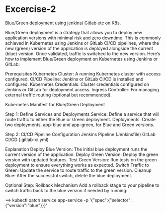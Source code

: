 # Excercise-2
Blue/Green deployment using jenkins/ Gitlab etc on K8s.

Blue/Green deployment is a strategy that allows you to deploy new application versions with minimal risk and zero downtime. This is commonly achieved in Kubernetes using Jenkins or GitLab CI/CD pipelines, where the new (green) version of the application is deployed alongside the current (blue) version. Once validated, traffic is switched to the new version. Here’s how to implement Blue/Green deployment on Kubernetes using Jenkins or GitLab:

Prerequisites
Kubernetes Cluster: A running Kubernetes cluster with access configured.
CI/CD Pipeline: Jenkins or GitLab CI/CD is installed and configured.
Kubernetes Credentials: Cluster credentials configured on Jenkins or GitLab for deployment access.
Ingress Controller: For managing external traffic routing (optional but recommended).

Kubernetes Manifest for Blue/Green Deployment

Step 1: Define Services and Deployments
Service: Define a service that will route traffic to either the Blue or Green deployment.
Deployments: Create two deployments, app-blue and app-green, for Blue and Green versions.

Step 2: CI/CD Pipeline Configuration
Jenkins Pipeline (Jenkinsfile)
GitLab CI/CD (.gitlab-ci.yml)

Explanation
Deploy Blue Version: The initial blue deployment runs the current version of the application.
Deploy Green Version: Deploy the green version with updated features.
Test Green Version: Run tests on the green deployment to ensure everything works as expected.
Switch Traffic to Green: Update the service to route traffic to the green version.
Cleanup Blue: After the successful switch, delete the blue deployment.

Optional Step: Rollback Mechanism
Add a rollback stage to your pipeline to switch traffic back to the blue version if needed by running:

==> kubectl patch service app-service -p '{"spec":{"selector":{"version":"blue"}}}'



